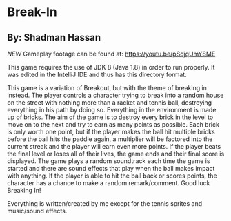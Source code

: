 # Break-In

## By: Shadman Hassan

*NEW* Gameplay footage can be found at: https://youtu.be/pSdjqUmY8ME

This game requires the use of JDK 8 (Java 1.8) in order to run properly. It was edited in the IntelliJ IDE and thus has this directory format.

This game is a variation of Breakout, but with the theme of breaking in instead. The player controls a character
trying to break into a random house on the street with nothing more than a racket and tennis ball, destroying everything in
his path by doing so. Everything in the environment is made up of bricks. The aim of the game is to destroy every brick in the level
to move on to the next and try to earn as many points as possible. Each brick is only worth one point, but if the player makes the
ball hit multiple bricks before the ball hits the paddle again, a multiplier will be factored into the current streak and the player
will earn even more points. If the player beats the final level or loses all of their lives, the game ends and their final score is
displayed. The game plays a random soundtrack each time the game is started and there are sound effects that play when the ball makes
impact with anything. If the player is able to hit the ball back or scores points, the character has a chance to make a random
remark/comment. Good luck Breaking In!

Everything is written/created by me except for the tennis sprites and music/sound effects.
